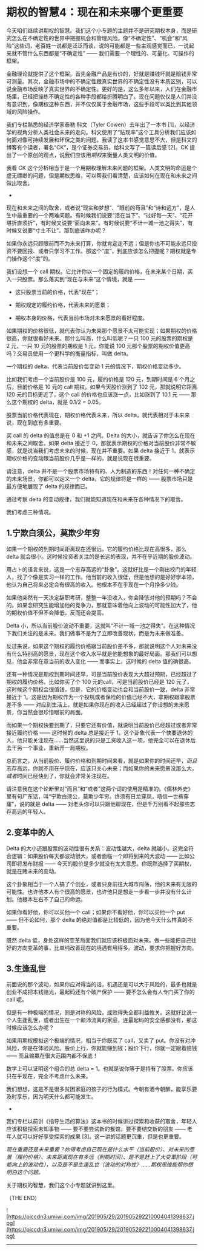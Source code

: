 # 期权的智慧4：现在和未来哪个更重要

今天咱们继续讲期权的智慧。我们这个小专题的主题并不是研究期权本身，而是研究怎么在不确定性的世界中把握机会和管理风险。像“不确定性”、“机会”和“风险”这些词，老百姓一说都是泛泛而谈，说的可能都是一些主观感觉而已，一说起来就不管什么东西都是“不确定性” —— 我们需要一个理性的、可量化、可操作的框架。

金融理论就提供了这个框架。首先金融产品是有价的，好就是赚钱坏就是赔钱非常可测量。其次，金融市场中的不确定性跟真实世界的不确定性没有本质区别，可以说金融市场反映了真实世界的不确定性。更好的是，这么多年以来，人们在金融市场里，已经把操练不确定性的各种手段都给折腾明白了。现在问题仅仅是人们并没有意识到，像期权这种东西，并不仅仅属于金融市场，这些手段可以类比到其他领域的风险操作。

我们专栏熟悉的经济学家泰勒·科文（Tyler Cowen）去年出了一本书 [1]，以经济学的视角分析人类社会未来的走向。科文使用了“贴现率”这个工具分析我们应该如何面对像可持续发展和环保之类的问题。我读了这本书感觉意思不大，但是科文的博客有个读者，署名“CK”，是个证券交易员，给科文写了一篇读后感 [2]。CK 提出了一个原创的观点，说我们应该用*期权*来衡量人类文明的价值。

我看 CK 这个分析相当于是一个用期权理解未来问题的框架。人类文明的命运是个虚无缥缈的问题，但是期权思维，可以帮我们看清楚，应该如何在现在和未来之间做出取舍。

*

现在和未来之间的取舍，或者说“现实和梦想”、“眼前的苟且”和“诗和远方”，是人生中最重要的一个两难问题。有时候我们说要“活在当下”、“过好每一天”、“花开堪折直须折”，有时候又说要“面向未来”。有时候说要“不计一城一池之得失”，有时候又说要“寸土不让”。那到底该咋办呢？

如果你永远只顾眼前而不为未来打算，你就肯定走不远；但是你也不可能永远只投资不要回报、或者只学习不工作。那这个“度”，到底应该怎么把握呢？期权就是专门操作这个“度”的。

我们设想一个 call 期权。它允许你以一个固定的履约价格，在未来某个日期，买入一只股票。那么落实到“现在与未来”这个情境，就是 ——

* 这只股票当前的价格，代表“现在”；

* 期权规定的履约价格，代表未来的愿景；

* 期权本身的价格，代表当前市场对未来愿景的看好程度。

如果期权的价格很低，就代表你认为未来那个愿景不太可能实现；如果期权的价格很高，你就很看好未来。那什么叫高，什么叫低呢？一只 100 元的股票的期权是 2 元，一只 10 元的股票的期权是 1 元，你能说 100 元那个股票的期权价值更高吗？交易员使用一个更科学的衡量指标，叫做 delta。

一个期权的 delta，代表当前股价每变动 1 元的情况下，期权价格变动多少。

比如我们考虑一个当前股价是 100 元，履约价格是 120 元，到期时间是 6 个月之后，目前价格是 10 元的 call 期权。如果今天股价涨到了 102 元，那就说明它距离 120 元的目标更近了，这个 call 的价格也应该涨一点，比如涨到了 10.1 元 —— 那么这个期权的 delta，就是 0.1/2 = 0.05。

股票当前价格代表现在，期权价格代表未来，所以 delta，就代表相对于未来来说，现在到底有多重要。

买 call 的 delta 的值总是在 0 和 +1 之间。Delta 的大小，就告诉了你怎么在现在和未来之间取舍。如果 delta 接近于 0，那就表示期权的价格对当前股价非常不敏感，就是说当我们考虑未来的时候，现在并不重要。如果 delta 接近于 1，就表示期权价格的变动跟当前股价几乎是一样的，就是说现在很重要。

请注意，delta 并不是一个股票市场特有的、人为制造的东西！对任何一种不确定的未来场景，你都可以定义一个 delta，它的规律将是一样的 —— 股票市场只是最方便地展现了 delta 的规律而已。

通过考察 delta 的变动规律，我们就能知道现在和未来在各种情况下的取舍。

我们考虑三种情况。

## 1.宁欺白须公，莫欺少年穷

如果一个期权的到期时间距离现在还很远，它的履约价格比现在高很多，那么 delta 就会很小。这时候投资者关注的是长远的表现，并不在乎近期的股价波动。

用占卜的语言来说，这是一个志存高远的“卦象”。这就好比是一个刚出校门的年轻人，找了个像是实习一样的工作。他当前的收入很低，但是他想的是好好学本领，他认为自己将来必定会有很高的收入。他根本不在乎现在一个月挣多少钱。

如果他突然有一天决定辞职考研，整整一年没收入，你会降低对他的预期吗？不会的。如果念研究生能增加他的竞争力，那就意味着他向上波动的可能性加大了，他的期权价值不但不会降低，反而还会提高。

Delta 小，所以当前股价波动不重要，这就叫“不计一城一池之得失”。在这种情况下我们关注的是未来。我们做事不是为了立即改善现状，而是为未来做准备。

反过来说，如果这个期权的履约价格跟当前股价差不多，那就说明这个人对未来没有什么特别高的愿景，现在这个收入水平就是他能想象的最好局面。那我们可以想见，他会非常在意当前的收入变化 —— 而事实上，这时候的 delta 值的确很高。

还有一种情况是期权到期时间还早，可是当前股价表现大大超过预期，已经超过了期权的履约价格。比如你买了个 100 元的call，可是当前股价已经是 120 元了，这时候这个期权会很值钱，但是，它的价格变动也会和当前股价一致，delta 非常接近于 1。这是因为期权作为一个投机或者保险的价值已经不大，拿期权跟拿股票差不多 —— 对应到生活上，就是如果你现在的收入已经超过了你设想的未来愿景，你当然会很珍惜眼前的局面。

而如果一个期权快要到期了，只要它还有价值，就说明当前股价已经超过或者非常接近履约价格 —— 这时候的 delta 总是接近于 1。这个卦象代表一个快要退休的人，他只能关注现在……当然这里说的只是工资收入这一项，他完全可以在退休后去干另一个事业，重新开一局期权。

总而言之，从当前股价、履约价格和到期时间来看，就是如果你的时间还早，*而且*志存高远，你就不用在乎现在，应该只关心未来；而如果你的未来愿景没那么大，*或者*时间已经快到了，你就会非常关注现在。

请注意我在这个论断里对“而且”和“或者”这两个词的使用是精准的。《儒林外史》里有句广东话，叫“宁欺白须公，莫欺少年穷。终须有日龙穿凤，唔信一世裤穿窿”，说的就是 delta —— 对老头你可以只跟他聊现在，但是千万别看不起那些志存高远的年轻人。

## 2.变革中的人

Delta 的大小还跟股票的波动性很有关系：波动性越大，delta 就越小。这完全符合逻辑：如果股价每天都波动很大，或者面临一个即将到来的大波动 —— 比如公司即将发布财报 —— 今天的股价是多少就没有太大意思。你既然选择了买期权，就是在赌未来的变动。

这个卦象相当于一个人搞了个创业，或者只身前往大城市闯荡，他的未来有无限的可能性。也许他本人有个很高的愿景，也许他只是想走一步看一步并没有什么计划。他根本左右不了自己的命运。

如果你看好他，你可以买他一个 call；如果你不看好他，你可以买他一个 put —— 但不论如何，那个 delta 的绝对值都是比较低的，因为他今天什么样真的不重要。

既然 delta 低，身处这样的变革局面我们就应该积极面对未来。做一些能把自己往好的方向变革的事，比单纯改善现在的境遇有用得多。波动，要求你把握好方向。

## 3.生逢乱世

前面说的那个波动，如果你应对得当的话，机遇还是可以大于风险的，最多也就是创业不成把本钱赔光，最起码还有个破产保护 —— 要不怎么会有人专门买了你的 call 呢。

但是有一种极端的情况，则是对称的风险，成败得失全都利益攸关。这就好比说一个人生逢乱世，或者出生在一个颠沛流离的家庭，连最起码的安全感都没有，那这时候应该怎么办呢？

如果用期权模拟这个极端的情况，相当于你既买了 call，又卖了 put。你没有对冲风险，你是在体验风险。股价上行，你就能赚到钱；股价下行，你就一定跟着赔钱 —— 而且输赢在很大范围内都不保底！

数学上可以证明这个组合的总 delta = 1。也就是说你等于是持有了股票。你应该只在乎现在，完全不考虑什么未来。

我们想想，这是不是很多贫困家庭的孩子的行为模式。今朝有酒今朝醉，能享乐要及时享乐，因为明天什么都可能发生。

*

我们专栏以前讲《指导生活的算法》这本书的时候讲过探索和收获的取舍，年轻人应该积极探索未知事物 —— 要不要尝试新的餐馆，要不要结交新的朋友 —— 老年人就可以好好享受探索的成果 [3]。这一讲的话题更沉重，但是也更重要。

 *现在重要还是未来重要？你得考虑自己现在是什么水平（当前股价）、对未来的愿景（履约价格）、未来距离现在有多远（到期时间）、是不是赶上了大变革阶段（可能向上的波动性），以及是不是生逢乱世（波动的对称性）……期权思维能帮你想明白这个问题。*

关于期权的智慧，我们这个小专题就讲到这里。

（THE END）

![https://piccdn3.umiwi.com/img/201905/29/201905292210004041398637.jpg](https://piccdn3.umiwi.com/img/201905/29/201905292210004041398637.jpg)

---
